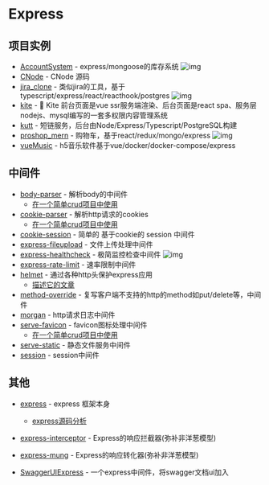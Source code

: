 # Express

## 项目实例

- [AccountSystem](https://github.com/yvanwangl/AccountSystem) - express/mongoose的库存系统 ![img](https://img.shields.io/github/stars/yvanwangl/AccountSystem)
- [CNode](https://github.com/cnodejs/nodeclub) - CNode 源码
- [jira_clone](https://github.com/oldboyxx/jira_clone) - 类似jira的工具，基于typescript/express/react/reacthook/postgres ![img](https://img.shields.io/github/stars/oldboyxx/jira_clone)
- [kite](https://github.com/maoxiaoquan/kite) - <g-emoji class="g-emoji" alias="palm_tree" fallback-src="https://github.githubassets.com/images/icons/emoji/unicode/1f334.png">🌴</g-emoji> Kite 前台页面是vue ssr服务端渲染、后台页面是react spa、服务层nodejs、mysql编写的一套多权限内容管理系统
- [kutt](https://github.com/thedevs-network/kutt) - 短链服务，后台由Node/Express/Typescript/PostgreSQL构建
- [proshop_mern](https://github.com/bradtraversy/proshop_mern) - 购物车，基于react/redux/mongo/express ![img](https://img.shields.io/github/stars/bradtraversy/proshop_mern)
- [vueMusic](https://github.com/xieyezi/vueMusic) - h5音乐软件基于vue/docker/docker-compose/express

## 中间件


- [body-parser](https://github.com/expressjs/body-parser) - 解析body的中间件
    - [在一个简单crud项目中使用](https://github.com/FunnyLiu/expressDemo/blob/master/myapp/app.js#L18)
- [cookie-parser](https://github.com/expressjs/cookie-parser) - 解析http请求的cookies
    - [在一个简单crud项目中使用](https://github.com/FunnyLiu/expressDemo/blob/master/myapp/app.js#L21)
- [cookie-session](https://github.com/expressjs/cookie-session) - 简单的 基于cookie的 session 中间件
- [express-fileupload](https://github.com/richardgirges/express-fileupload) - 文件上传处理中间件
- [express-healthcheck](https://github.com/lennym/express-healthcheck) - 极简监控检查中间件 ![img](https://img.shields.io/github/stars/lennym/express-healthcheck)
- [express-rate-limit](https://www.npmjs.com/package/express-rate-limit) - 速率限制中间件
- [helmet](https://github.com/helmetjs/helmet) - 通过各种http头保护express应用
    - [描述它的文章](https://juejin.im/post/5a24fd8f51882509e5438247)
- [method-override](https://github.com/expressjs/method-override) - 复写客户端不支持的http的method如put/delete等，中间件
- [morgan](https://github.com/expressjs/morgan) - http请求日志中间件
- [serve-favicon](https://github.com/expressjs/serve-favicon) - favicon图标处理中间件
    - [在一个简单crud项目中使用](https://github.com/FunnyLiu/expressDemo/blob/master/myapp/app.js#L16)
- [serve-static](https://github.com/expressjs/serve-static) - 静态文件服务中间件
- [session](https://github.com/expressjs/session) - session中间件

## 其他
- [express](https://github.com/expressjs/express) - express 框架本身
    - [express源码分析](https://github.com/FunnyLiu/express/tree/readsource)
- [express-interceptor](https://github.com/axiomzen/express-interceptor) - Express的响应拦截器(弥补非洋葱模型)
- [express-mung](https://github.com/richardschneider/express-mung) - Express的响应转化器(弥补非洋葱模型)

- [SwaggerUIExpress](https://www.npmjs.com/package/swagger-ui-express) - 一个express中间件，将swagger文档ui加入